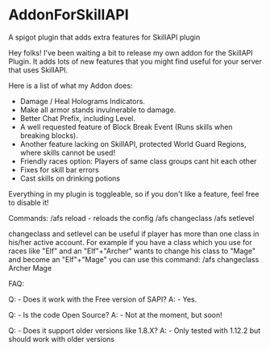 # AddonForSkillAPI
A spigot plugin that adds extra features for SkillAPI plugin

Hey folks! I've been waiting a bit to release my own addon for the SkillAPI Plugin.
It adds lots of new features that you might find useful for your server that uses
SkillAPI.

Here is a list of what my Addon does:

- Damage / Heal Holograms Indicators.
- Make all armor stands invulnerable to damage.
- Better Chat Prefix, including Level.
- A well requested feature of Block Break Event (Runs skills when breaking blocks).
- Another feature lacking on SkillAPI, protected World Guard Regions, where skills cannot be used!
- Friendly races option: Players of same class groups cant hit each other
- Fixes for skill bar errors
- Cast skills on drinking potions

Everything in my plugin is toggleable, so if you don't like a feature, feel free to disable it!

Commands:
/afs reload - reloads the config
/afs changeclass <player> <class to change> <new class>
/afs setlevel <player> <class> <level>

changeclass and setlevel can be useful if player has more than one class in his/her active account.
For example if you have a class which you use for races like "Elf" and an "Elf"+"Archer" wants to change his class to "Mage" and
become an "Elf"+"Mage" you can use this command: /afs changeclass <player> Archer Mage

FAQ:

Q: - Does it work with the Free version of SAPI?
A: - Yes.

Q: - Is the code Open Source?
A: - Not at the moment, but soon!

Q: - Does it support older versions like 1.8.X?
A: - Only tested with 1.12.2 but should work with older versions
